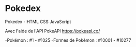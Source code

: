 # Pokedex
Pokedex - HTML CSS JavaScript

Avec l'aide de l'API PokeAPI
https://pokeapi.co/

-Pokémon : #1 - #1025
-Formes de Pokémon : #10001 - #10277
